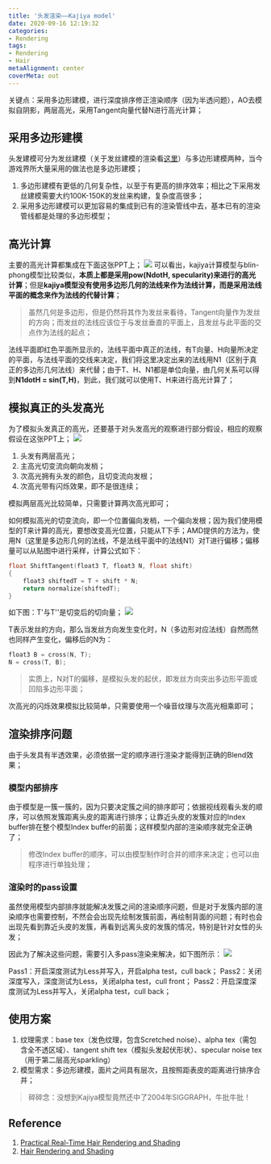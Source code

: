 ```yaml
---
title: '头发渲染——Kajiya model'
date: 2020-09-16 12:19:32
categories:
- Rendering
tags:
- Rendering
- Hair
metaAlignment: center
coverMeta: out
---
```

关键点：采用多边形建模，进行深度排序修正渲染顺序（因为半透问题），AO去模拟自阴影，两层高光，采用Tangent向量代替N进行高光计算；
<!--more-->

## 采用多边形建模

头发建模可分为发丝建模（关于发丝建模的渲染看[这里](https://developer.nvidia.com/gpugems/gpugems2/part-iii-high-quality-rendering/chapter-23-hair-animation-and-rendering-nalu-demo)）与多边形建模两种，当今游戏界所大量采用的做法也是多边形建模；

1. 多边形建模有更低的几何复杂性，以至于有更高的排序效率；相比之下采用发丝建模需要大约100K-150K的发丝来构建，复杂度高很多；
2. 采用多边形建模可以更加容易的集成到已有的渲染管线中去，基本已有的渲染管线都是处理的多边形模型；

## 高光计算

主要的高光计算都集成在下面这张PPT上；
![](https://wingstone.github.io/post-images/1600411957731.jpg)
可以看出，kajiya计算模型与blin-phong模型比较类似，**本质上都是采用pow(NdotH, specularity)来进行的高光计算**；但是**kajiya模型没有使用多边形几何的法线来作为法线计算，而是采用法线平面的概念来作为法线的代替计算**；

> 虽然几何是多边形，但是仍然将其作为发丝来看待，Tangent向量作为发丝的方向；而发丝的法线应该位于与发丝垂直的平面上，且发丝与此平面的交点作为法线的起点；

法线平面即红色平面所显示的，法线平面中真正的法线，有T向量、H向量所决定的平面，与法线平面的交线来决定，我们将这里决定出来的法线用N1（区别于真正的多边形几何法线）来代替；由于T、H、N1都是单位向量，由几何关系可以得到**N1dotH = sin(T,H)**，到此，我们就可以使用T、H来进行高光计算了；

## 模拟真正的头发高光

为了模拟头发真正的高光，还要基于对头发高光的观察进行部分假设，相应的观察假设在这张PPT上；
![](https://wingstone.github.io/post-images/1600413042532.jpg)

1. 头发有两层高光；
2. 主高光切变流向朝向发梢；
3. 次高光拥有头发的颜色，且切变流向发根；
4. 次高光带有闪烁效果，即不是很连续；

模拟两层高光比较简单，只需要计算两次高光即可；

如何模拟高光的切变流向，即一个位置偏向发梢，一个偏向发根；因为我们使用模型的T来计算的高光，要想改变高光位置，只能从T下手；AMD提供的方法为，使用N（这里是多边形几何的法线，不是法线平面中的法线N1）对T进行偏移；偏移量可以从贴图中进行采样，计算公式如下：

```C++
float ShiftTangent(float3 T, float3 N, float shift)
{
    float3 shiftedT = T + shift * N;
    return normalize(shiftedT);
}
```

如下图：T'与T''是切变后的切向量；
![](https://wingstone.github.io/post-images/1600414455694.jpg)

T表示发丝的方向，那么当发丝方向发生变化时，N（多边形对应法线）自然而然也同样产生变化，偏移后的N为：

```C++
float3 B = cross(N, T);
N = cross(T, B);
```

> 实质上，N对T的偏移，是模拟头发的起伏，即发丝方向突出多边形平面或凹陷多边形平面；

次高光的闪烁效果模拟比较简单，只需要使用一个噪音纹理与次高光相乘即可；

## 渲染排序问题

由于头发具有半透效果，必须依据一定的顺序进行渲染才能得到正确的Blend效果；

### 模型内部排序

由于模型是一簇一簇的，因为只要决定簇之间的排序即可；依据视线观看头发的顺序，可以依照发簇距离头皮的距离进行排序；让靠近头皮的发簇对应的Index buffer排在整个模型Index buffer的前面；这样模型内部的渲染顺序就完全正确了；

> 修改Index buffer的顺序，可以由模型制作时合并的顺序来决定；也可以由程序进行单独处理；

### 渲染时的pass设置

虽然使用模型内部排序就能解决发簇之间的渲染顺序问题，但是对于发簇内部的渲染顺序也需要控制，不然会会出现先绘制发簇前面，再绘制背面的问题；有时也会出现先看到靠近头皮的发簇，再看到远离头皮的发簇的情况，特别是针对女性的头发；

因此为了解决这些问题，需要引入多pass渲染来解决，如下图所示：
![](https://wingstone.github.io/post-images/1600416013592.jpg)

Pass1：开启深度测试为Less并写入，开启alpha test，cull back；
Pass2：关闭深度写入，深度测试为Less，关闭alpha test，cull front；
Pass2：开启深度深度测试为Less并写入，关闭alpha test，cull back；

## 使用方案

1. 纹理需求：base tex（发色纹理，包含Scretched noise）、alpha tex（需包含全不透区域）、tangent shift tex（模拟头发起伏形状）、specular noise tex（用于第二层高光sparkling）
2. 模型需求：多边形建模，面片之间具有层次，且按照距表皮的距离进行排序合并；

> 碎碎念：没想到Kajiya模型竟然还中了2004年SIGGRAPH，牛批牛批！

## Reference

1. [Practical Real-Time Hair Rendering and Shading](https://developer.amd.com/wordpress/media/2012/10/Scheuermann_HairSketchSlides.pdf)
2. [Hair Rendering and Shading](http://web.engr.oregonstate.edu/~mjb/cs519/Projects/Papers/HairRendering.pdf)
